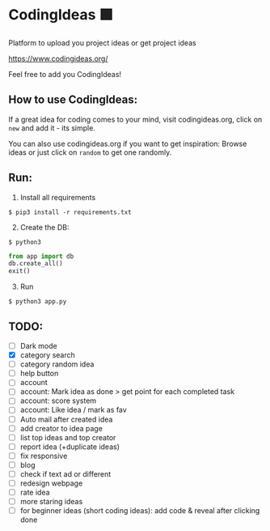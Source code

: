 # CodingIdeas 🟩
Platform to upload you project ideas or get project ideas

https://www.codingideas.org/

Feel free to add you CodingIdeas!

## How to use CodingIdeas:
If a great idea for coding comes to your mind, visit codingideas.org, click on `new` and add it - its simple.

You can also use codingideas.org if you want to get inspiration: Browse ideas or just click on `random` to get one randomly.

## Run:
1. Install all requirements
```console
$ pip3 install -r requirements.txt
```

2. Create the DB:
```console
$ python3
```
```python
from app import db
db.create_all()
exit()
```

3. Run
```console
$ python3 app.py
```

## TODO:
- [ ] Dark mode
- [x] category search
- [ ] category random idea
- [ ] help button
- [ ] account
- [ ] account: Mark idea as done > get point for each completed task
- [ ] account: score system
- [ ] account: Like idea / mark as fav
- [ ] Auto mail after created idea
- [ ] add creator to idea page
- [ ] list top ideas and top creator
- [ ] report idea (+duplicate ideas)
- [ ] fix responsive
- [ ] blog
- [ ] check if text ad or different
- [ ] redesign webpage
- [ ] rate idea
- [ ] more staring ideas
- [ ] for beginner ideas (short coding ideas): add code & reveal after clicking done 
